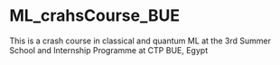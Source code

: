 # ML_crahsCourse_BUE
This is a crash course in classical and quantum ML at the  3rd Summer School and Internship Programme at CTP BUE, Egypt 
